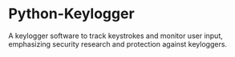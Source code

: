 # Python-Keylogger
A keylogger software to track keystrokes and monitor user input, emphasizing security research and protection against keyloggers.
